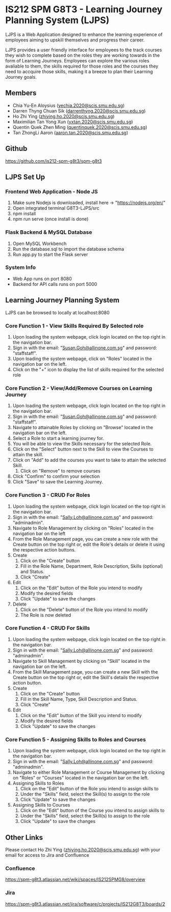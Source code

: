 # IS212 SPM G8T3 - Learning Journey Planning System (LJPS)
LJPS is a Web Application designed to enhance the learning experience of employees aiming to upskill themselves and progress their career. 

LJPS provides a user friendly interface for employees to the track courses they wish to complete based on the roles they are working towards in the form of Learning Journeys. Employees can explore the various roles avaliable to them, the skills required for those roles and the courses they need to accquire those skills, making it a breeze to plan their Learning Journey goals.

## Members
- Chia Yu-En Aloysius (yechia.2020@scis.smu.edu.sg)
- Darren Thyng Chuan Sik (darrenthyng.2020@scis.smu.edu.sg)
- Ho Zhi Ying (zhiying.ho.2020@scis.smu.edu.sg)
- Maximilian Tan Yong Xun (yxtan.2020@scis.smu.edu.sg)
- Quentin Quek Zhen Ming (quentinquek.2020@scis.smu.edu.sg)
- Tan ZhongLi Aaron (aaron.tan.2020@scis.smu.edu.sg)

## Github
https://github.com/is212-spm-g8t3/spm-g8t3

## LJPS Set Up
### Frontend Web Application - Node JS
1. Make sure Nodejs is downloaded, install here -> "https://nodejs.org/en/"
2. Open integrated terminal G8T3-LJPS/src
3. npm install
4. npm run serve (once install is done)

### Flask Backend & MySQL Database
1. Open MySQL Workbench
2. Run the database.sql to import the database schema
3. Run app.py to start the Flask server

### System Info
- Web App runs on port 8080
- Backend for API calls runs on port 5000

## Learning Journey Planning System
LJPS can be browsed to locally at localhost:8080
### Core Function 1 - View Skills Required By Selected role
1. Upon loading the system webpage, click login located on the top right in the navigation bar.
2. Sign in with the email: "Susan.Goh@allinone.com.sg" and password: "staffstaff".
3. Upon loading the system webpage, click on "Roles" located in the navigation bar on the left.
4. Click on the "+" icon to display the list of skills required for the selected role
### Core Function 2 - View/Add/Remove Courses on Learning Journey
1. Upon loading the system webpage, click login located on the top right in the navigation bar.
2. Sign in with the email: "Susan.Goh@allinone.com.sg" and password: "staffstaff".
3. Navigate to attainable Roles by clicking on "Browse" located in the navigation bar on the left.
4. Select a Role to start a learning journey for.
5. You will be able to view the Skills necessary for the selected Role.
6. Click on the "Select" button next to the Skill to view the Courses to attain the skill.
7. Click on "Add" to add the courses you want to take to attain the selected Skill.
    1. Click on "Remove" to remove courses
8. Click "Confirm" to confirm your selection
9. Click "Save" to save the Learning Journey.
### Core Function 3 - CRUD For Roles
1. Upon loading the system webpage, click login located on the top right in the navigation bar.
2. Sign in with the email: "Sally.Loh@allinone.com.sg" and password: "adminadmin".
3. Navigate to Role Management by clicking on "Roles" located in the navigation bar on the left
4. From the Role Management page, you can create a new role with the Create button on the top right or, edit the Role's details or delete it using the respective action buttons.
5. Create
    1. Click on the "Create" button
    2. Fill in the Role Name, Department, Role Description, Skills (optional) and Status.
    3. Click "Create"
6. Edit
    1. Click on the "Edit" button of the Role you intend to modify
    2. Modify the desired fields
    3. Click "Update" to save the changes
7. Delete
    1. Click on the "Delete" button of the Role you intend to modify
    2. The Role is now deleted

### Core Function 4 - CRUD For Skills
1. Upon loading the system webpage, click login located on the top right in the navigation bar.
2. Sign in with the email: "Sally.Loh@allinone.com.sg" and password: "adminadmin".
3. Navigate to Skill Management by clicking on "Skill" located in the navigation bar on the left.
4. From the Skill Management page, you can create a new Skill with the Create button on the top right or, edit the Skill's details the respective action button.
5. Create
    1. Click on the "Create" button
    2. Fill in the Skill Name, Type, Skill Description and Status.
    3. Click "Create"
6. Edit
    1. Click on the "Edit" button of the Skill you intend to modify
    2. Modify the desired fields
    3. Click "Update" to save the changes
### Core Function 5 - Assigning Skills to Roles and Courses
1. Upon loading the system webpage, click login located on the top right in the navigation bar.
2. Sign in with the email: "Sally.Loh@allinone.com.sg" and password: "adminadmin".
3. Navigate to either Role Management or Course Management by clicking on "Roles" or "Courses" located in the navigation bar on the left.
4. Assigning Skills to Roles
    1. Click on the "Edit" button of the Role you intend to assign skills to
    2. Under the "Skills" field, select the Skill(s) to assign to the role
    3. Click "Update" to save the changes
5. Assigning Skills to Courses
    1. Click on the "Edit" button of the Course you intend to assign skills to
    2. Under the "Skills" field, select the Skill(s) to assign to the role
    3. Click "Update" to save the changes

## Other Links
Please contact Ho Zhi Ying (zhiying.ho.2020@scis.smu.edu.sg) with your email for access to Jira and Confluence
### Confluence
https://spm-g8t3.atlassian.net/wiki/spaces/IS212SPMG8/overview
### Jira
https://spm-g8t3.atlassian.net/jira/software/c/projects/IS212G8T3/boards/2
